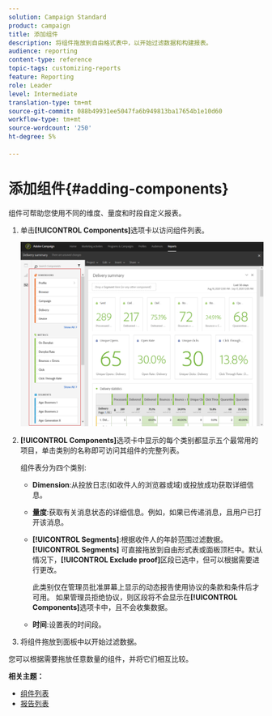 ```yaml
---
solution: Campaign Standard
product: campaign
title: 添加组件
description: 将组件拖放到自由格式表中，以开始过滤数据和构建报表。
audience: reporting
content-type: reference
topic-tags: customizing-reports
feature: Reporting
role: Leader
level: Intermediate
translation-type: tm+mt
source-git-commit: 088b49931ee5047fa6b949813ba17654b1e10d60
workflow-type: tm+mt
source-wordcount: '250'
ht-degree: 5%

---
```



# 添加组件{#adding-components}

组件可帮助您使用不同的维度、量度和时段自定义报表。

1. 单击&#x200B;**[!UICONTROL Components]**&#x200B;选项卡以访问组件列表。

   ![](assets/dynamic_report_components.png)

1. **[!UICONTROL Components]**&#x200B;选项卡中显示的每个类别都显示五个最常用的项目，单击类别的名称即可访问其组件的完整列表。

   组件表分为四个类别:

   * **Dimension**:从投放日志(如收件人的浏览器或域)或投放成功获取详细信息。
   * **量度**:获取有关消息状态的详细信息。例如，如果已传递消息，且用户已打开该消息。
   * **[!UICONTROL Segments]**:根据收件人的年龄范围过滤数据。**[!UICONTROL Segments]** 可直接拖放到自由形式表或面板顶栏中。默认情况下，**[!UICONTROL Exclude proof]**&#x200B;区段已选中，但可以根据需要进行更改。

      此类别仅在管理员批准屏幕上显示的动态报告使用协议的条款和条件后才可用。 如果管理员拒绝协议，则区段将不会显示在&#x200B;**[!UICONTROL Components]**&#x200B;选项卡中，且不会收集数据。

   * **时间**:设置表的时间段。

1. 将组件拖放到面板中以开始过滤数据。

您可以根据需要拖放任意数量的组件，并将它们相互比较。

**相关主题：**

* [组件列表](../../reporting/using/list-of-components-.md)
* [报告列表](../../reporting/using/defining-the-report-period.md)


